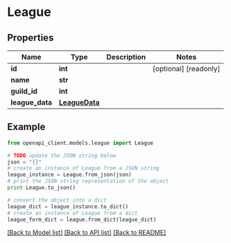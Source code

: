 # League


## Properties
Name | Type | Description | Notes
------------ | ------------- | ------------- | -------------
**id** | **int** |  | [optional] [readonly] 
**name** | **str** |  | 
**guild_id** | **int** |  | 
**league_data** | [**LeagueData**](LeagueData.md) |  | 

## Example

```python
from openapi_client.models.league import League

# TODO update the JSON string below
json = "{}"
# create an instance of League from a JSON string
league_instance = League.from_json(json)
# print the JSON string representation of the object
print League.to_json()

# convert the object into a dict
league_dict = league_instance.to_dict()
# create an instance of League from a dict
league_form_dict = league.from_dict(league_dict)
```
[[Back to Model list]](../README.md#documentation-for-models) [[Back to API list]](../README.md#documentation-for-api-endpoints) [[Back to README]](../README.md)


